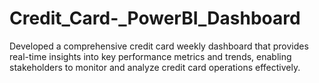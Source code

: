 # Credit_Card-_PowerBI_Dashboard
Developed a comprehensive credit card weekly dashboard that provides real-time insights into key performance metrics and trends, enabling stakeholders to monitor and analyze credit card operations effectively.
